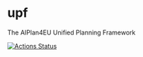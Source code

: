 # upf
The AIPlan4EU Unified Planning Framework

[![Actions Status](https://github.com/aiplan4eu/upf/actions/workflows/main.yml/badge.svg)](https://github.com/aiplan4eu/upf/actions)
